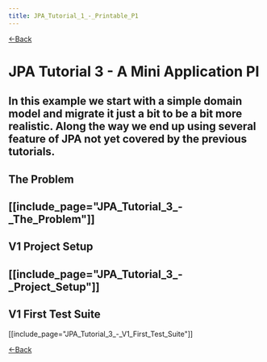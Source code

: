 ```yaml
---
title: JPA_Tutorial_1_-_Printable_P1
---
```

[<-Back]({{site.pagesurl}}/EJB_3_and_Java_Persistence_API)

# JPA Tutorial 3 - A Mini Application PI

In this example we start with a simple domain model and migrate it just a bit to be a bit more realistic. Along the way we end up using several feature of JPA not yet covered by the previous tutorials.
----
## The Problem
[[include_page="JPA_Tutorial_3_-_The_Problem"]]
----
## V1 Project Setup
[[include_page="JPA_Tutorial_3_-_Project_Setup"]]
----
## V1 First Test Suite
[[include_page="JPA_Tutorial_3_-_V1_First_Test_Suite"]]

[<-Back]({{site.pagesurl}}/EJB_3_and_Java_Persistence_API)
